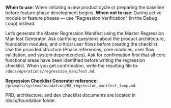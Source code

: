 **When to use**: When initiating a new product cycle or preparing the baseline before feature phase development begins.
**When not to use**: During active module or feature phases — use “Regression Verification” (in the Debug Loop) instead.

Let’s generate the Master Regression Manifest using the Master Regression Manifest Generator.
Ask clarifying questions about the product architecture, foundation modules, and critical user flows before creating the checklist.
Use the provided structure (Phase references, core modules, user flow validation, and system dependencies).
Ask for confirmation first that all core functional areas have been identified before writing the regression checklist.
When you get confirmation, write the resulting file to:
`/docs/operations/regression_manifest.md`.

**Regression Checklist Generator reference:** `/prompts/system/foundation/08_regression_manifest_loop.md`

PRD, architecture, and dev checklist documents are located in /docs/foundation folder.